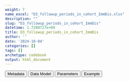 ```yaml
---
weight: 7
name_excel: "D3_followup_periods_in_cohort_ImmDis.xlsx"
description: ""
slug: "D3_followup_periods_in_cohort_ImmDis"
datetime: 1.7280727e+09
title: D3_followup_periods_in_cohort_ImmDis
author: ''
date: '2024-10-04'
categories: []
tags: []
archetype: codebook
output: html_document
---
```


<script src="/rmarkdown-libs/core-js/shim.min.js"></script>
<script src="/rmarkdown-libs/react/react.min.js"></script>
<script src="/rmarkdown-libs/react/react-dom.min.js"></script>
<script src="/rmarkdown-libs/reactwidget/react-tools.umd.cjs"></script>
<script src="/rmarkdown-libs/htmlwidgets/htmlwidgets.js"></script>
<link href="/rmarkdown-libs/reactable/reactable.css" rel="stylesheet" />
<script src="/rmarkdown-libs/reactable-binding/reactable.js"></script>
<div class="tab">
<button class="tablinks" onclick="openCity(event, &#39;Metadata&#39;)" id="defaultOpen">Metadata</button>
<button class="tablinks" onclick="openCity(event, &#39;Data Model&#39;)">Data Model</button>
<button class="tablinks" onclick="openCity(event, &#39;Parameters&#39;)">Parameters</button>
<button class="tablinks" onclick="openCity(event, &#39;Example&#39;)">Example</button>
</div>
<div id="Metadata" class="tabcontent">
<div id="htmlwidget-1" class="reactable html-widget" style="width:auto;height:600px;"></div>
<script type="application/json" data-for="htmlwidget-1">{"x":{"tag":{"name":"Reactable","attribs":{"data":{"metadata_name":["Name of the dataset","Content of the dataset","Unit of observation","Dataset where the list of UoOs is fully listed and with 1 record per UoO","How many observations per UoO","NxUoO","Variables capturing the UoO","Primary key","Parameters",null,null,null,null,null,null,null,null,null,null,null],"metadata_content":["D3_followup_periods_in_cohort_{ImmDis}","Persons that are in the cohort of {ImmDis}, with all periods of follow-up","persons that are in the cohort of {ImmDis} with entering_follow_up_{ImmDis} == 1","D3_cohort_{ImmDis} where entering_follow_up_{ImmDis} == 1","as many as the distinct periods of follow up, separated by vaccination (hyatus of 90 days) and by flare (hyatus is dependent on the value of ImmDis)",">= 1","person_id","person_id start_period_d","ImmDis",null,null,null,null,null,null,null,null,null,null,null]},"columns":[{"id":"metadata_name","name":"metadata_name","type":"character"},{"id":"metadata_content","name":"metadata_content","type":"character"}],"sortable":false,"searchable":true,"pagination":false,"highlight":true,"bordered":true,"striped":true,"style":{"maxWidth":1800},"height":"600px","dataKey":"15f6f69d1ef59fecc933155b6af0d3d3"},"children":[]},"class":"reactR_markup"},"evals":[],"jsHooks":[]}</script>
</div>
<div id="Data Model" class="tabcontent">
<div id="htmlwidget-2" class="reactable html-widget" style="width:auto;height:600px;"></div>
<script type="application/json" data-for="htmlwidget-2">{"x":{"tag":{"name":"Reactable","attribs":{"data":{"Varname":["person_id","cohort_entry_date_{ImmDis}","study_exit_date","start_follow_up_{ImmDis}","number_of_period_{ImmDis}","number_of_period_at_risk_flare_{ImmDis}","start_period_{ImmDis}_d","end_period_{ImmDis}_d","cause_end_period_{ImmDis}",null,null,null,null,null,null,null,null,null,null,null],"Description":[null,"date when the person is first found with {ImmDis}",null,null,"order of the periods","Start at 1. Increment iff previous cause_end_period_{ImmDis} is flare","date when the period starts","date when the period ends","reason why the period has ended",null,null,null,null,null,null,null,null,null,null,null],"Format":[null,null,null,null,"integer",null,null,null,null,null,null,null,null,null,null,null,null,null,null,null],"Vocabulary":[null,null,null,null,"1, 2, 3 …","1, 2, 3 …",null,null,"1 = end of the study\r\n2 = death\r\n3 = end of observation period not due to death\r\n4 = vaccination\r\n5 = flare",null,null,null,null,null,null,null,null,null,null,null],"Description / Notes":[null,null,null,null,null,null,"the first period starts at start_follow_up; the next periods start … (see SAP)","the period ends for one of the reasons stored in cause_end_period_",null,null,null,null,null,null,null,null,null,null,null,null],"Parameters":[null,"ImmDis","ImmDis","ImmDis",null,null,null,null,null,null,null,null,null,null,null,null,null,null,null,null],"Source tables and variables":[null,null,null,null,null,null,null,null,null,null,null,null,null,null,null,null,null,null,null,null],"Retrieved":["yes",null,null,null,null,null,null,null,null,null,null,null,null,null,null,null,null,null,null,null],"Calculated":[null,"yes",null,"yes",null,null,null,null,null,null,null,null,null,null,null,null,null,null,null,null],"Algorithm_id":[null,null,null,null,null,null,null,null,null,null,null,null,null,null,null,null,null,null,null,null],"Rule":[null,null,null,"if  entering_follow_up_{ImmDis} == 1:\r\ncohort_entry_date_{ImmDis} + 90\r\notherwise: null",null,null,null,null,null,null,null,null,null,null,null,null,null,null,null,null]},"columns":[{"id":"Varname","name":"Varname","type":"character"},{"id":"Description","name":"Description","type":"character"},{"id":"Format","name":"Format","type":"character"},{"id":"Vocabulary","name":"Vocabulary","type":"character"},{"id":"Description / Notes","name":"Description / Notes","type":"character"},{"id":"Parameters","name":"Parameters","type":"character"},{"id":"Source tables and variables","name":"Source tables and variables","type":"logical"},{"id":"Retrieved","name":"Retrieved","type":"character"},{"id":"Calculated","name":"Calculated","type":"character"},{"id":"Algorithm_id","name":"Algorithm_id","type":"logical"},{"id":"Rule","name":"Rule","type":"character"}],"sortable":false,"searchable":true,"pagination":false,"highlight":true,"bordered":true,"striped":true,"style":{"maxWidth":1800},"height":"600px","dataKey":"4632ac044d97bf9cf92b56cc61f9edfa"},"children":[]},"class":"reactR_markup"},"evals":[],"jsHooks":[]}</script>
</div>
<div id="Parameters" class="tabcontent">
<div id="htmlwidget-3" class="reactable html-widget" style="width:auto;height:600px;"></div>
<script type="application/json" data-for="htmlwidget-3">{"x":{"tag":{"name":"Reactable","attribs":{"data":{"parameter":["ImmDis","ImmDis","ImmDis","ImmDis","ImmDis","ImmDis","ImmDis","ImmDis","ImmDis","ImmDis",null,null,null,null,null,null,null,null,null,null],"value":["E_GRAVES_AESI","Im_HASHIMOTO_AESI","V_PAN_AESI","M_ARTRHEU_AESI","M_ARTPSORIATIC_AESI","N_DEMYELMS_AESI","SK_ERYTHEMANODOSUM_AESI","Im_SLE_AESI","D_ULCERATIVECOLITIS_AESI","D_HEPATITISAUTOIMMUNE_AESI",null,null,null,null,null,null,null,null,null,null],"label":["Graves","Hashimoto","Polyarteritis nodose","Rheumatoid arthritis","Psoriatic arthritis","Multiple sclerosis","Erythema nodosum","SLE","Ulcerative colitis","Autoimmune hepatitis",null,null,null,null,null,null,null,null,null,null],"parameter_in_program":["immune_diseases_in_the_study","immune_diseases_in_the_study","immune_diseases_in_the_study","immune_diseases_in_the_study","immune_diseases_in_the_study","immune_diseases_in_the_study","immune_diseases_in_the_study","immune_diseases_in_the_study","immune_diseases_in_the_study","immune_diseases_in_the_study",null,null,null,null,null,null,null,null,null,null],"set_in_step":[null,null,null,null,null,null,null,null,null,null,null,null,null,null,null,null,null,null,null,null],"notes":[null,null,null,null,null,null,null,null,null,null,null,null,null,null,null,null,null,null,null,null]},"columns":[{"id":"parameter","name":"parameter","type":"character"},{"id":"value","name":"value","type":"character"},{"id":"label","name":"label","type":"character"},{"id":"parameter_in_program","name":"parameter_in_program","type":"character"},{"id":"set_in_step","name":"set_in_step","type":"logical"},{"id":"notes","name":"notes","type":"logical"}],"sortable":false,"searchable":true,"pagination":false,"highlight":true,"bordered":true,"striped":true,"style":{"maxWidth":1800},"height":"600px","dataKey":"43e20ea6d74466c41071f549c1995617"},"children":[]},"class":"reactR_markup"},"evals":[],"jsHooks":[]}</script>
</div>
<div id="Example" class="tabcontent">
<div id="htmlwidget-4" class="reactable html-widget" style="width:auto;height:600px;"></div>
<script type="application/json" data-for="htmlwidget-4">{"x":{"tag":{"name":"Reactable","attribs":{"data":{"D3_followup_periods_in_cohort_{ImmDis}":["person_id","P01","P01","P01","P02","P02","P02",null,"D3_cohort_{ImmDis}","person_id","P01","P02",null,"D3_flares_{ImmDis}","person_id","P01","P02","P02","P02","P02"],"...2":["cohort_entry_date_{ImmDis}","300","300","300","0","0","0",null,null,"study_entry_date","0","0",null,null,"date_flare_{ImmDis}","411","360","600","800","820"],"...3":["study_exit_date","800","800","800","1000","1000","1000",null,null,"study_exit_date","800","1000",null,null,null,null,null,null,null,null],"...4":["start_follow_up_{ImmDis}","390","390","390","451","451","451",null,null,"has_a_code_in_the_study_period_E_GRAVES_AESI","1","1",null,null,null,null,null,null,null,null],"...5":["number_of_period_{ImmDis}","1","2","3","1","2","3",null,null,"exclude_because_exist_code_during_lookback_E_GRAVES_AESI","0","0",null,null,null,null,null,null,null,null],"...6":["start_period_{ImmDis}_d","390","501","771","451","690","941",null,null,"exclude_because_exist_exclusion_criterion_during_lookback_E_GRAVES_AESI","0","0",null,null,null,null,null,null,null,null],"...7":["end_period_{ImmDis}_d","410","680","800","499","799","1000",null,null,"enter_cohort_E_GRAVES_AESI","1","1",null,null,null,null,null,null,null,null],"...8":["cause_end_period_{ImmDis}","5","4","3","4","5","2",null,null,"cohort_entry_date_E_GRAVES_AESI","300","0",null,null,"Enter description",null,null,null,null,null],"...9":[null,null,null,null,null,null,null,null,null,"cause_for_not_entering_followup_E_GRAVES_AESI","0","0",null,null,null,null,null,null,null,null],"...10":[null,null,null,null,null,null,null,null,null,"entering_follow_up_postponed_E_GRAVES_AESI","0","1",null,null,null,null,null,null,null,null],"...11":[null,null,null,null,null,null,null,null,null,"entering_follow_up_E_GRAVES_AESI","1","1",null,null,null,null,null,null,null,null],"...12":[null,null,null,null,null,null,null,null,null,"start_follow_up_E_GRAVES_AESI","390","451",null,null,null,null,null,null,null,null]},"columns":[{"id":"D3_followup_periods_in_cohort_{ImmDis}","name":"D3_followup_periods_in_cohort_{ImmDis}","type":"character"},{"id":"...2","name":"...2","type":"character"},{"id":"...3","name":"...3","type":"character"},{"id":"...4","name":"...4","type":"character"},{"id":"...5","name":"...5","type":"character"},{"id":"...6","name":"...6","type":"character"},{"id":"...7","name":"...7","type":"character"},{"id":"...8","name":"...8","type":"character"},{"id":"...9","name":"...9","type":"character"},{"id":"...10","name":"...10","type":"character"},{"id":"...11","name":"...11","type":"character"},{"id":"...12","name":"...12","type":"character"}],"sortable":false,"searchable":true,"pagination":false,"highlight":true,"bordered":true,"striped":true,"style":{"maxWidth":1800},"height":"600px","dataKey":"0976a1628cb7cc9bc0888e59f04a50ee"},"children":[]},"class":"reactR_markup"},"evals":[],"jsHooks":[]}</script>
</div>
